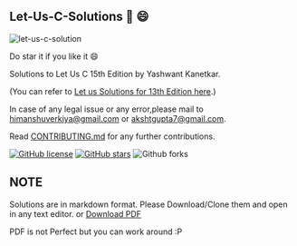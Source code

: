 ## Let-Us-C-Solutions :notebook: :smile:

![let-us-c-solution](https://github.com/hiverkiya/Let-Us-C-Solutions/blob/master/let-us-c-15-edition.jpg)

Do star it if you like it :smile:

Solutions to Let Us C 15th Edition by Yashwant Kanetkar.

(You can refer to
[Let us Solutions for 13th Edition here](https://garbagevalue.com/books-solutions/let-us-c).)

In case of any legal issue or any error,please mail to himanshuverkiya@gmail.com
or akshtgupta7@gmail.com.

Read
[CONTRIBUTING.md](https://github.com/Verkiya/Let-Us-C-Solutions/blob/master/CONTRIBUTING.md)
for any further contributions.

[![GitHub license](https://img.shields.io/github/license/Verkiya/Let-Us-C-Solutions.svg?style=for-the-badge)](https://github.com/Verkiya/Let-Us-C-Solutions/blob/master/LICENSE)
[![GitHub stars](https://img.shields.io/github/stars/Verkiya/Let-Us-C-Solutions.svg?style=for-the-badge)](https://github.com/Verkiya/Let-Us-C-Solutions/stargazers)
![Github forks](https://img.shields.io/github/forks/hiverkiya/Let-Us-C-Solutions?style=for-the-badge)

## NOTE

Solutions are in markdown format. Please Download/Clone them and open in any
text editor. or
[Download PDF](https://github.com/hiverkiya/Let-Us-C-Solutions/raw/master/Let%20us%20C%20Solutions.pdf)

PDF is not Perfect but you can work around :P
